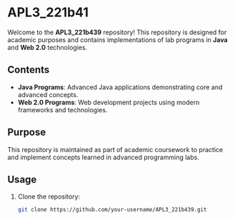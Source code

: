 # APL3_221b41

Welcome to the **APL3_221b439** repository! This repository is designed for academic purposes and contains implementations of lab programs in **Java** and **Web 2.0** technologies.

## Contents

- **Java Programs**: Advanced Java applications demonstrating core and advanced concepts.
- **Web 2.0 Programs**: Web development projects using modern frameworks and technologies.

## Purpose

This repository is maintained as part of academic coursework to practice and implement concepts learned in advanced programming labs.

## Usage

1. Clone the repository:
   ```bash
   git clone https://github.com/your-username/APL3_221b439.git
